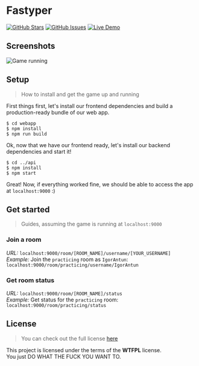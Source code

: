 # Fastyper

[![GitHub Stars](https://img.shields.io/github/stars/IgorAntun/fastyper.svg?style=flat-square)](https://github.com/IgorAntun/fastyper/stargazers)
[![GitHub Issues](https://img.shields.io/github/issues/IgorAntun/fastyper.svg?style=flat-square)](https://github.com/IgorAntun/fastyper/issues) [![Live Demo](https://img.shields.io/badge/demo-online-green.svg?style=flat-square)](http://198.199.84.175:9000/room/training)

## Screenshots
![Game running](https://i.imgur.com/VJlD30E.png)

## Setup
> How to install and get the game up and running

First things first, let's install our frontend dependencies and build a production-ready bundle of our web app.
```
$ cd webapp
$ npm install
$ npm run build
```
Ok, now that we have our frontend ready, let's install our backend dependencies and start it!
```
$ cd ../api
$ npm install
$ npm start
```
Great! Now, if everything worked fine, we should be able to access the app at `localhost:9000` :)

## Get started
> Guides, assuming the game is running at `localhost:9000`

### Join a room
*URL:* `localhost:9000/room/[ROOM_NAME]/username/[YOUR_USERNAME]`   
*Example:* Join the `practicing` room as `IgorAntun`: `localhost:9000/room/practicing/username/IgorAntun`

### Get room status
*URL:* `localhost:9000/room/[ROOM_NAME]/status`   
*Example:* Get status for the `practicing` room: `localhost:9000/room/practicing/status`

## License
>You can check out the full license [here](https://github.com/IgorAntun/fastyper/blob/master/LICENSE.md)

This project is licensed under the terms of the **WTFPL** license.  
You just DO WHAT THE FUCK YOU WANT TO.
